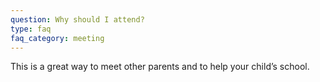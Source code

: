 ```yaml
---
question: Why should I attend?
type: faq
faq_category: meeting
---
```

This is a great way to meet other parents and to help your child’s school. 